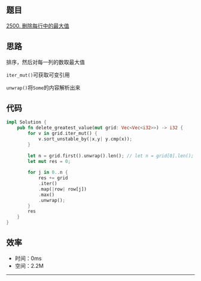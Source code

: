## 题目

[2500. 删除每行中的最大值](https://leetcode.cn/problems/delete-greatest-value-in-each-row/)

## 思路

排序，然后对每一列的数取最大值

`iter_mut()`可获取可变引用

`unwrap()`将`Some`的内容解析出来

## 代码

```Rust
impl Solution {
    pub fn delete_greatest_value(mut grid: Vec<Vec<i32>>) -> i32 {
        for v in grid.iter_mut() {
            v.sort_unstable_by(|x,y| y.cmp(x));
        }
        
        let n = grid.first().unwrap().len(); // let n = grid[0].len();
        let mut res = 0;
        
        for j in 0..n {
            res += grid
            .iter()
            .map(|row| row[j])
            .max()
            .unwrap();
        }
        res
    }
}
```

## 效率

* 时间：0ms
* 空间：2.2M

---
